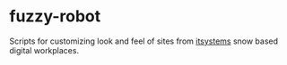 # fuzzy-robot

Scripts for customizing look and feel of sites from [itsystems](www.itsystems.ch) snow based digital workplaces.
